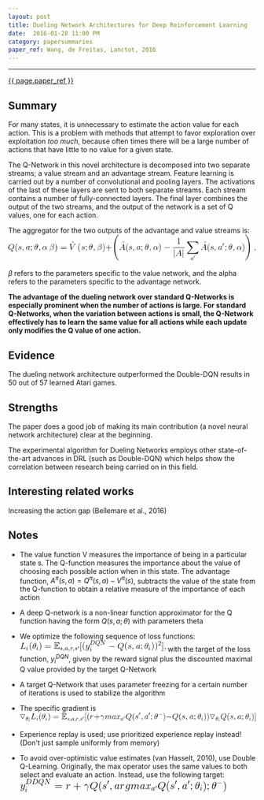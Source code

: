 ```yaml
---
layout: post
title: Dueling Network Architectures for Deep Reinforcement Learning
date:  2016-01-28 11:00 PM
category: papersummaries
paper_ref: Wang, de Freitas, Lanctot, 2016
---
```


<script type="text/javascript" async
  src="https://cdn.mathjax.org/mathjax/latest/MathJax.js?config=TeX-MML-AM_CHTML">
</script>

<script type="text/x-mathjax-config">
MathJax.Hub.Config({
  TeX: { equationNumbers: { autoNumber: "AMS" } },
  tex2jax: {inlineMath: [['$','$'], ['\\(','\\)']]}
});
</script>
 
---

[{{ page.paper_ref }}](http://arxiv.org/abs/1511.06581)

## Summary ##
For many states, it is unnecessary to estimate the action value for each action. This is a problem with methods that attempt to favor exploration over exploitation *too much*, because often times there will be a large number of actions that have little to no value for a given state.

The Q-Network in this novel architecture is decomposed into two separate streams; a value stream and an advantage stream. Feature learning is carried out by a number of convolutional and pooling layers. The activations of the last of these layers are sent to both separate streams. Each stream contains a number of fully-connected layers. The final layer combines the output of the two streams, and the output of the network is a set of Q values, one for each action.  

The aggregator for the two outputs of the advantage and value streams is: ![dqn_aggregator](/assets/dqn_aggregator.gif)

$\beta$ refers to the parameters specific to the value network, and the alpha refers to the parameters specific to the advantage network.

<b>The advantage of the dueling network over standard Q-Networks is especially prominent when the number of actions is large. For standard Q-Networks, when the variation between actions is small, the Q-Network effectively has to learn the same value for all actions while each update only modifies the Q value of one action.</b>

## Evidence ## 
The dueling network architecture outperformed the Double-DQN results in 50 out of 57 learned Atari games. 

## Strengths ## 
The paper does a good job of making its main contribution (a novel neural network architecture) clear at the beginning.

The experimental algorithm for Dueling Networks employs other state-of-the-art advances in DRL (such as Double-DQN) which helps show the correlation between research being carried on in this field.

## Interesting related works ## 
Increasing the action gap (Bellemare et al., 2016)

## Notes ## 
* The value function V measures the importance of being in a particular state s. The Q-function measures the importance about the value of choosing each possible action when in this state. The advantage function, $A^{\pi}(s,a) = Q^{\pi}(s,a) - V^{\pi}(s)$, subtracts the value of the state from the Q-function to obtain a relative measure of the importance of each action 

* A deep Q-network is a non-linear function approximator for the Q function having the form $Q(s,a;\theta)$ with parameters theta

* We optimize the following sequence of loss functions: ![dqn_loss](/assets/dqn_loss.gif) with the target of the loss function, $y_i^{DQN}$, given by the reward signal plus the discounted maximal Q value provided by the target Q-Network

* A target Q-Network that uses parameter freezing for a certain number of iterations is used to stabilize the algorithm

* The specific gradient is ![dqn_gradient](/assets/dqn_gradient.gif)

* Experience replay is used; use prioritized experience replay instead! (Don't just sample uniformly from memory)

* To avoid over-optimistic value estimates (van Hasselt, 2010), use Double Q-Learning. Originally, the max operator uses the same values to both select and evaluate an action. Instead, use the following target: ![ddqn](/assets/ddqn.gif)
